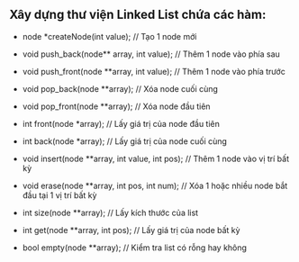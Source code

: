 ## Xây dựng thư viện Linked List chứa các hàm:
- node *createNode(int value); // Tạo 1 node mới

- void push_back(node** array, int value);    // Thêm 1 node vào phía sau

- void push_front(node **array, int value);    // Thêm 1 node vào phía trước

- void pop_back(node **array);    // Xóa node cuối cùng

- void pop_front(node **array);    // Xóa node đầu tiên

- int front(node *array);    // Lấy giá trị của node đầu tiên

- int back(node *array);    // Lấy giá trị của node cuối cùng

- void insert(node **array, int value, int pos);    // Thêm 1 node vào vị trí bất kỳ

- void erase(node **array, int pos, int num);    // Xóa 1 hoặc nhiều node bắt đầu tại 1 vị trí bất kỳ

- int size(node **array); // Lấy kích thước của list

- int get(node **array, int pos);    // Lấy giá trị của node bất kỳ

- bool empty(node **array); // Kiểm tra list có rỗng hay không
